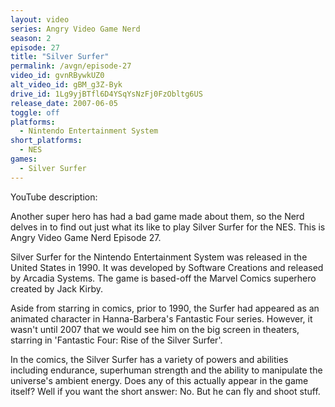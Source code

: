 ```yaml
---
layout: video
series: Angry Video Game Nerd
season: 2
episode: 27
title: "Silver Surfer"
permalink: /avgn/episode-27
video_id: gvnRBywkUZ0
alt_video_id: gBM_g3Z-Byk
drive_id: 1Lg9yjBTfl6D4YSqYsNzFj0FzObltg6US
release_date: 2007-06-05
toggle: off
platforms:
  - Nintendo Entertainment System
short_platforms:
  - NES
games:
  - Silver Surfer
---
```


<p class="yt-description">YouTube description:</p>

Another super hero has had a bad game made about them, so the Nerd delves in to find out just what its like to play Silver Surfer for the NES. This is Angry Video Game Nerd Episode 27.

Silver Surfer for the Nintendo Entertainment System was released in the United States in 1990. It was developed by Software Creations and released by Arcadia Systems. The game is based-off the Marvel Comics superhero created by Jack Kirby. 

Aside from starring in comics, prior to 1990, the Surfer had appeared as an animated character in Hanna-Barbera's Fantastic Four series. However, it wasn't until 2007 that we would see him on the big screen in theaters, starring in 'Fantastic Four: Rise of the Silver Surfer'. 

In the comics, the Silver Surfer has a variety of powers and abilities including endurance, superhuman strength and the ability to manipulate the universe's ambient energy. Does any of this actually appear in the game itself? Well if you want the short answer: No. But he can fly and shoot stuff. 